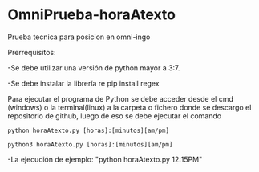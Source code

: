 # OmniPrueba-horaAtexto
 Prueba tecnica para posicion en omni-ingo

Prerrequisitos:

-Se debe utilizar una versión de python mayor a 3:7.

-Se debe instalar la librería re pip install regex

Para ejecutar el programa de Python se debe acceder desde el cmd (windows) o la terminal(linux) a la carpeta o fichero donde se descargo el repositorio de github, luego de eso se debe ejecutar el comando 
```
python horaAtexto.py [horas]:[minutos][am/pm]

python3 horaAtexto.py [horas]:[minutos][am/pm]
```
-La ejecución de ejemplo: "python horaAtexto.py 12:15PM"
